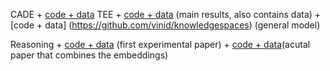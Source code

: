 CADE
	+ [code + data](https://github.com/vinid/phd_thesis/new/master)
TEE 
	+ [code + data](https://github.com/vinid/time-aware) (main results, also contains data)
	+ [code + data] (https://github.com/vinid/knowledgespaces) (general model)

Reasoning 
	+ [code + data](https://github.com/vinid/ltns_experiments) (first experimental paper)
	+ [code + data](https://github.com/vinid/logical_commonsense)(acutal paper that combines the embeddings)
